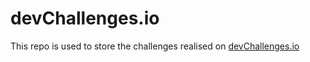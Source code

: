 # devChallenges.io

This repo is used to store the challenges realised on [devChallenges.io](https://devchallenges.io/)
